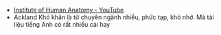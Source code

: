 - [Institute of Human Anatomy - YouTube](https://youtube.com/@TheAnatomyLab)
- Ackland
Khó khăn là từ chuyên ngành nhiều, phức tạp, khó nhớ. Mà tài liệu tiếng Anh có rất nhiều cái hay

